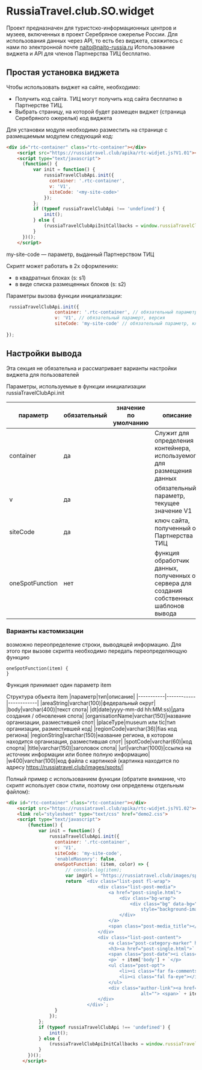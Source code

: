 # RussiaTravel.club.SO.widget
Проект предназначен для туристско-информационных центров и музеев, включенных в проект Серебряное ожерелье России.
Для использования данных через API, то есть без виджета, свяжитесь с нами по электронной почте <naito@naito-russia.ru>
Использование виджета и API для членов Партнерства ТИЦ бесплатно.

## Простая установка виджета

Чтобы использовать виджет на сайте, необходимо:
- Получить код сайта. ТИЦ могут получить код сайта бесплатно в Партнерстве ТИЦ.
- Выбрать страницу, на которой будет размещен виджет (страница Серебряного ожерелья) код виджета




Для установки модуля необходимо разместить на странице с размещаемым модулем следующий код:
```html
<div id="rtc-container" class="rtc-container"></div>
    <script src="https://russiatravel.club/apika/rtc-widjet.js?V1.01"></script>
    <script type="text/javascript">
      (function() {
          var init = function() {
              russiaTravelClubApi.init({
                container: '.rtc-container',
                v: 'V1',
                siteCode: '<my-site-code>'
              });
          };
          if (typeof russiaTravelClubApi !== 'undefined') {
              init();
          } else {
              (russiaTravelClubApiInitCallbacks = window.russiaTravelClubApiInitCallbacks || []).push(init);
          }
      })();
    </script>
```
my-site-code — параметр, выданный Партнерством ТИЦ

Скрипт может работать в 2х оформлениях:
- в квадратных блоках (s: s1)
- в виде списка размещенных блоков (s: s2)

Параметры вызова функции инициализации:
```javascript
 russiaTravelClubApi.init({
                  container: '.rtc-container', // обязательный параметр, контейнер, в котором размещаются данные виджета
                  v: 'V1', // обязательный парамерт, версия
                  siteCode: 'my-site-code' // обязательный параметр, ключ сайта, на котором установлен виджет. 
               
});
```
## Настройки вывода

Эта секция не обязательна и рассматривает варианты настройки виджета для пользователей

Параметры, используемые в функции инициализации russiaTravelClubApi.init

|параметр|обязательный|значение по умолчанию|описание|
|-----------|------------|------------|------------|
|container|да||Служит для определения контейнера, используемого для размещения данных|
|v|да||обязательный параметр, текущее значение V1|
|siteCode|да||ключ сайта, полученный от Партнерства ТИЦ|
|oneSpotFunction|нет||функция обработчик данных, полученных от сервера для создания собственных шаблонов вывода|



### Варианты кастомизации
возможно переопределение строки, выводящей информацию.
Для этого при вызове скрипта необходимо передать переопределяющую функцию
```
oneSpotFunction(item) {
}
```
Функция принимает один параметр item

Структура объекта item
|параметр|тип|описание|
|-----------|------------|------------|
|areaString|varchar(100)|федеральный округ|
|body|varchar(400)|текст спота|
|dt|date(yyyy-mm-dd hh:MM:ss)|дата создания / обновления спота|
|organisationName|varchar(150)|название организации, разместившей спот|
|placeType|museum или tic|тип организации, разместившей код|
|regionCode|varchar(36)|fias код региона|
|regionString|varchar(150)|название региона, в котором находится организация, разместившая спот|
|spotCode|varchar(60)|код спорта|
|title|varchar(150)|заголовок спота|
|url|varchar(1000)|ссылка на источник информации или более полную информацию|
|w400|varchar(100)|код файла с картинкой (картинка находится по адресу https://russiatravel.club/images/spots/<w400>|

Полный пример с использованием функции (обратите внимание, что скрипт использует свои стили, поэтому они определены отдельным файлом):
```html
<div id="rtc-container" class="rtc-container"></div>
    <script src="https://russiatravel.club/apika/rtc-widjet.js?V1.02"></script>
    <link rel="stylesheet" type="text/css" href="demo2.css">
    <script type="text/javascript">
        (function() {
            var init = function() {
                russiaTravelClubApi.init({
                  container: '.rtc-container',
                  v: 'V1',
                  siteCode: 'my-site-code',
                  'enableMasonry': false,
                  oneSpotFunction: (item, color) => {
                      // console.log(item);
                      var imgUrl = "https://russiatravel.club/images/spots/" + item["w400"] ;
                      return `<div class="list-post fl-wrap">
                                  <div class="list-post-media">
                                      <a href="post-single.html">
                                          <div class="bg-wrap">
                                              <div class="bg" data-bg="` + imgUrl + `"
                                                  style="background-image: url(&quot;` + imgUrl + `&quot;);"></div>
                                          </div>
                                      </a>
                                      <span class="post-media_title"></span>
                                  </div>
                                  <div class="list-post-content">
                                      <a class="post-category-marker" href="#">` + item['regionString'] + `</a>
                                      <h3><a href="post-single.html">` + item["title"] + `</a></h3>
                                      <span class="post-date"><i class="far fa-clock"></i>` + item['dt'] + `</span>
                                      <p>` + item['body'] + `</p>
                                      <ul class="post-opt">
                                          <li><i class="far fa-comments-alt"></i>  </li>
                                          <li><i class="fal fa-eye"></i>  </li>
                                      </ul>
                                      <div class="author-link"><a href="author-single.html"><img src="https://visit-museums.ru/assets/icons/musinfologo.png"
                                                  alt=""> <span>` + item['organisationName'] + `</span></a></div>
                                  </div>
                              </div>`;
                  }
                });
            };
            if (typeof russiaTravelClubApi !== 'undefined') {
                init();
            } else {
                (russiaTravelClubApiInitCallbacks = window.russiaTravelClubApiInitCallbacks || []).push(init);
            }
        })();
      </script>
```
